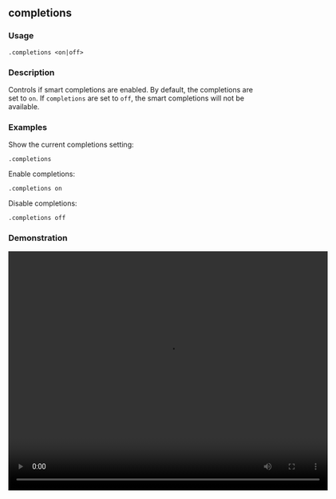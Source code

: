 ## completions

### Usage

```text
.completions <on|off>
```

### Description

Controls if smart completions are enabled. By default, the completions are set to `on`. If `completions` are set to
`off`,
the smart completions will not be available.

### Examples

Show the current completions setting:

```text
.completions
```

Enable completions:

```text
.completions on
```

Disable completions:

```text
.completions off
```

### Demonstration

<video width="640" height="480" controls>
  <source src="./demo.webm" type="video/webm">
  Your browser does not support the video tag.
</video>

